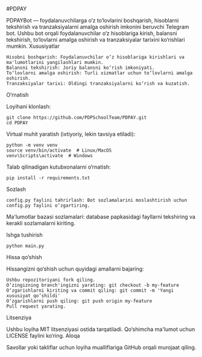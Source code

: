 #PDPAY

PDPAYBot — foydalanuvchilarga o‘z to‘lovlarini boshqarish, hisoblarni tekshirish va tranzaksiyalarni amalga oshirish imkonini beruvchi Telegram bot. Ushbu bot orqali foydalanuvchilar o‘z hisoblariga kirish, balansni tekshirish, to‘lovlarni amalga oshirish va tranzaksiyalar tarixini ko‘rishlari mumkin.
Xususiyatlar

    Hisobni boshqarish: Foydalanuvchilar o‘z hisoblariga kirishlari va ma'lumotlarini yangilashlari mumkin.
    Balansni tekshirish: Joriy balansni ko‘rish imkoniyati.
    To‘lovlarni amalga oshirish: Turli xizmatlar uchun to‘lovlarni amalga oshirish.
    Tranzaksiyalar tarixi: Oldingi tranzaksiyalarni ko‘rish va kuzatish.

O‘rnatish

Loyihani klonlash:

    git clone https://github.com/PDPSchoolTeam/PDPAY.git
    cd PDPAY

Virtual muhit yaratish (ixtiyoriy, lekin tavsiya etiladi):

    python -m venv venv
    source venv/bin/activate  # Linux/MacOS
    venv\Scripts\activate  # Windows

Talab qilinadigan kutubxonalarni o‘rnatish:

    pip install -r requirements.txt

Sozlash

    config.py faylini tahrirlash: Bot sozlamalarini moslashtirish uchun config.py faylini o‘zgartiring.

Ma'lumotlar bazasi sozlamalari: database papkasidagi fayllarni tekshiring va kerakli sozlamalarni kiriting.

Ishga tushirish

    python main.py


Hissa qo‘shish

Hissangizni qo‘shish uchun quyidagi amallarni bajaring:

    Ushbu repozitoriyani fork qiling.
    O‘zingizning branch'ingizni yarating: git checkout -b my-feature
    O‘zgarishlarni kiriting va commit qiling: git commit -m 'Yangi xususiyat qo‘shildi'
    O‘zgarishlarni push qiling: git push origin my-feature
    Pull request yarating.

Litsenziya

Ushbu loyiha MIT litsenziyasi ostida tarqatiladi. Qo‘shimcha ma'lumot uchun LICENSE faylini ko‘ring.
Aloqa

Savollar yoki takliflar uchun loyiha mualliflariga GitHub orqali murojaat qiling.
